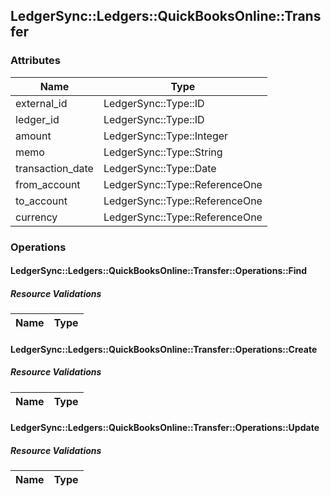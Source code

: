 ## LedgerSync::Ledgers::QuickBooksOnline::Transfer

### Attributes

| Name | Type |
| ---- | ---- |
| external_id | LedgerSync::Type::ID |
| ledger_id | LedgerSync::Type::ID |
| amount | LedgerSync::Type::Integer |
| memo | LedgerSync::Type::String |
| transaction_date | LedgerSync::Type::Date |
| from_account | LedgerSync::Type::ReferenceOne |
| to_account | LedgerSync::Type::ReferenceOne |
| currency | LedgerSync::Type::ReferenceOne |


### Operations

#### LedgerSync::Ledgers::QuickBooksOnline::Transfer::Operations::Find

##### Resource Validations

| Name | Type |
| ---- | ---- |
#### LedgerSync::Ledgers::QuickBooksOnline::Transfer::Operations::Create

##### Resource Validations

| Name | Type |
| ---- | ---- |
#### LedgerSync::Ledgers::QuickBooksOnline::Transfer::Operations::Update

##### Resource Validations

| Name | Type |
| ---- | ---- |
